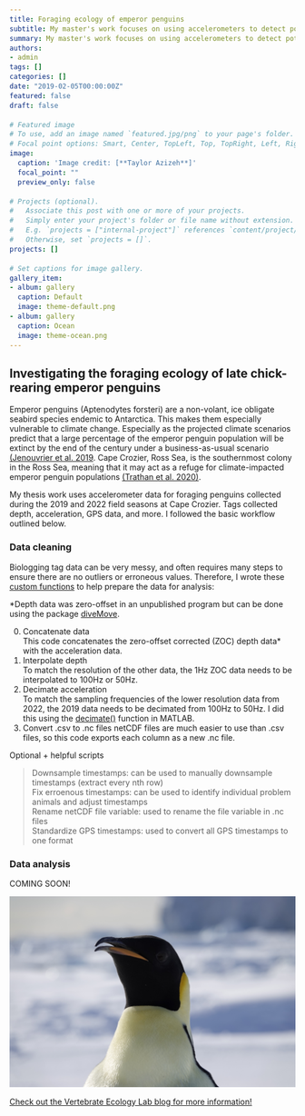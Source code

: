 ```yaml
---
title: Foraging ecology of emperor penguins
subtitle: My master's work focuses on using accelerometers to detect potential prey capture signals.
summary: My master's work focuses on using accelerometers to detect potential prey capture signals.
authors:
- admin
tags: []
categories: []
date: "2019-02-05T00:00:00Z"
featured: false
draft: false

# Featured image
# To use, add an image named `featured.jpg/png` to your page's folder.
# Focal point options: Smart, Center, TopLeft, Top, TopRight, Left, Right, BottomLeft, Bottom, BottomRight
image:
  caption: 'Image credit: [**Taylor Azizeh**]'
  focal_point: ""
  preview_only: false

# Projects (optional).
#   Associate this post with one or more of your projects.
#   Simply enter your project's folder or file name without extension.
#   E.g. `projects = ["internal-project"]` references `content/project/deep-learning/index.md`.
#   Otherwise, set `projects = []`.
projects: []

# Set captions for image gallery.
gallery_item:
- album: gallery
  caption: Default
  image: theme-default.png
- album: gallery
  caption: Ocean
  image: theme-ocean.png
---
```


## Investigating the foraging ecology of late chick-rearing emperor penguins

Emperor penguins (Aptenodytes forsteri) are a non-volant, ice obligate seabird species endemic to Antarctica. This makes them especially vulnerable to climate change. Especially as the projected climate scenarios predict that a large percentage of the emperor penguin population will be extinct by the end of the century under a business-as-usual scenario [(Jenouvrier et al. 2019](https://onlinelibrary.wiley.com/doi/10.1111/gcb.15806). Cape Crozier, Ross Sea, is the southernmost colony in the Ross Sea, meaning that it may act as a refuge for climate-impacted emperor penguin populations [(Trathan et al. 2020)](https://www.sciencedirect.com/science/article/pii/S0006320719309899?via%3Dihub).

My thesis work uses accelerometer data for foraging penguins collected during the 2019 and 2022 field seasons at Cape Crozier. Tags collected depth, acceleration, GPS data, and more. I followed the basic workflow outlined below.

### Data cleaning
Biologging tag data can be very messy, and often requires many steps to ensure there are no outliers or erroneous values. Therefore, I wrote these [custom functions](https://github.com/taylorazizeh/EmperorPenguins/tree/main/code/data_cleaning) to help prepare the data for analysis:  

*Depth data was zero-offset in an unpublished program but can be done using the package [diveMove](https://cran.r-project.org/web/packages/diveMove/diveMove.pdf).  

00. Concatenate data  
   This code concatenates the zero-offset corrected (ZOC) depth data* with the acceleration data.  
01. Interpolate depth  
   To match the resolution of the other data, the 1Hz ZOC data needs to be interpolated to 100Hz or 50Hz.  
02. Decimate acceleration  
   To match the sampling frequencies of the lower resolution data from 2022, the 2019 data needs to be decimated from 100Hz to 50Hz. I did this using the [decimate()](https://www.mathworks.com/help/signal/ref/decimate.html) function in MATLAB.  
03. Convert .csv to .nc files
    netCDF files are much easier to use than .csv files, so this code exports each column as a new .nc file.

Optional + helpful scripts
> Downsample timestamps: can be used to manually downsample timestamps (extract every nth row)  
> Fix erroenous timestamps: can be used to identify individual problem animals and adjust timestamps  
> Rename netCDF file variable: used to rename the file variable in .nc files  
> Standardize GPS timestamps: used to convert all GPS timestamps to one format  

### Data analysis
COMING SOON!

![Image credit: [**Taylor Azizeh**]](https://github.com/taylorazizeh/EmperorPenguins/blob/main/images/empe_close_up.JPG)

[Check out the Vertebrate Ecology Lab blog for more information!](https://mlml.sjsu.edu/birdmam/emperor-penguin-expedition-2022-season/)
